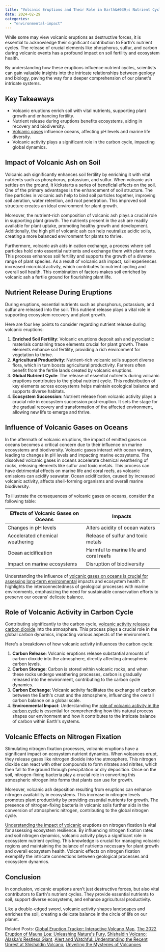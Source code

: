 ```yaml
---
title: "Volcanic Eruptions and Their Role in Earth&#039;s Nutrient Cycles"
date: 2024-02-29
categories: 
  - "environmental-impact"
---
```


While some may view volcanic eruptions as destructive forces, it is essential to acknowledge their significant contribution to Earth's nutrient cycles. The release of crucial elements like phosphorus, sulfur, and carbon during volcanic events has a profound impact on soil fertility and ecosystem health.

By understanding how these eruptions influence nutrient cycles, scientists can gain valuable insights into the intricate relationships between geology and biology, paving the way for a deeper comprehension of our planet's intricate systems.

## Key Takeaways

- Volcanic eruptions enrich soil with vital nutrients, supporting plant growth and enhancing fertility.
- Nutrient release during eruptions benefits ecosystems, aiding in recovery and biodiversity.
- [Volcanic gases](https://magmamatters.com/the-art-and-science-of-volcano-monitoring/ "The Art and Science of Volcano Monitoring") influence oceans, affecting pH levels and marine life diversity.
- Volcanic activity plays a significant role in the carbon cycle, impacting global dynamics.

## Impact of Volcanic Ash on Soil

Volcanic ash significantly enhances soil fertility by enriching it with vital nutrients such as phosphorus, potassium, and sulfur. When volcanic ash settles on the ground, it kickstarts a series of beneficial effects on the soil. One of the primary advantages is the enhancement of soil structure. The fine particles in volcanic ash help to bind soil particles together, improving soil aeration, water retention, and root penetration. This improved soil structure creates an ideal environment for plant growth.

Moreover, the nutrient-rich composition of volcanic ash plays a crucial role in supporting plant growth. The nutrients present in the ash are readily available for plant uptake, promoting healthy growth and development. Additionally, the high pH of volcanic ash can help neutralize acidic soils, creating a more balanced environment for plants to thrive.

Furthermore, volcanic ash aids in cation exchange, a process where soil particles hold onto essential nutrients and exchange them with plant roots. This process enhances soil fertility and supports the growth of a diverse range of plant species. As a result of volcanic ash impact, soil experiences increased microbial activity, which contributes to nutrient cycling and overall soil health. This combination of factors makes soil enriched by volcanic ash a fertile ground for flourishing plant life.

## Nutrient Release During Eruptions

During eruptions, essential nutrients such as phosphorus, potassium, and sulfur are released into the soil. This nutrient release plays a vital role in supporting ecosystem recovery and plant growth.

Here are four key points to consider regarding nutrient release during volcanic eruptions:

1. **Enriched Soil Fertility**: Volcanic eruptions deposit ash and pyroclastic materials containing trace elements crucial for plant growth. These elements enhance soil fertility, providing a rich environment for vegetation to thrive.
2. **Agricultural Productivity**: Nutrient-rich volcanic soils support diverse flora, which in turn boosts agricultural productivity. Farmers often benefit from the fertile lands created by volcanic eruptions.
3. **Global Nutrient Cycle**: The release of essential nutrients during volcanic eruptions contributes to the global nutrient cycle. This redistribution of key elements across ecosystems helps maintain ecological balance and supports diverse habitats.
4. **Ecosystem Succession**: Nutrient release from volcanic activity plays a crucial role in ecosystem succession post-eruption. It sets the stage for the gradual recovery and transformation of the affected environment, allowing new life to emerge and thrive.

## Influence of Volcanic Gases on Oceans

In the aftermath of volcanic eruptions, the impact of emitted gases on oceans becomes a critical concern due to their influence on marine ecosystems and biodiversity. Volcanic gases interact with ocean waters, leading to changes in pH levels and impacting marine ecosystems. The dissolved volcanic gases in oceans accelerate chemical weathering of rocks, releasing elements like sulfur and toxic metals. This process can have detrimental effects on marine life and coral reefs, as volcanic emissions can acidify seawater. Ocean acidification, caused by increased volcanic activity, affects shell-forming organisms and overall marine biodiversity.

To illustrate the consequences of volcanic gases on oceans, consider the following table:

| **Effects of Volcanic Gases on Oceans** | **Impacts** |
| --- | --- |
| Changes in pH levels | Alters acidity of ocean waters |
| Accelerated chemical weathering | Release of sulfur and toxic metals |
| Ocean acidification | Harmful to marine life and coral reefs |
| Impact on marine ecosystems | Disruption of biodiversity |

Understanding the influence of [volcanic gases on oceans is crucial for assessing long-term environmental](https://magmamatters.com/the-environmental-impact-of-volcanic-eruptions-2/ "The Environmental Impact of Volcanic Eruptions") impacts and ecosystem health. It highlights the interconnectedness of geological processes with marine environments, emphasizing the need for sustainable conservation efforts to preserve our oceans' delicate balance.

## Role of Volcanic Activity in Carbon Cycle

Contributing significantly to the carbon cycle, [volcanic activity releases carbon dioxide](https://magmamatters.com/geothermal-energy-and-its-volcanic-origins/ "Geothermal Energy and Its Volcanic Origins") into the atmosphere. This process plays a crucial role in the global carbon dynamics, impacting various aspects of the environment.

Here's a breakdown of how volcanic activity influences the carbon cycle:

1. **Carbon Release**: Volcanic eruptions release substantial amounts of carbon dioxide into the atmosphere, directly affecting atmospheric carbon levels.
2. **Carbon Storage**: Carbon is stored within volcanic rocks, and when these rocks undergo weathering processes, carbon is gradually released into the environment, contributing to the carbon cycle dynamics.
3. **Carbon Exchange**: Volcanic activity facilitates the exchange of carbon between the Earth's crust and the atmosphere, influencing the overall carbon balance on a global scale.
4. **Environmental Impact**: Understanding the [role of volcanic activity in the carbon cycle](https://magmamatters.com/the-role-of-volcanoes-in-earths-carbon-cycle-5/ "The Role Of Volcanoes In Earth’s Carbon Cycle") is essential for comprehending how this natural process shapes our environment and how it contributes to the intricate balance of carbon within Earth's systems.

## Volcanic Effects on Nitrogen Fixation

Stimulating nitrogen fixation processes, volcanic eruptions have a significant impact on ecosystem nutrient dynamics. When volcanoes erupt, they release gases like nitrogen dioxide into the atmosphere. This nitrogen dioxide can react with other compounds to form nitrates and nitrites, which then fall to the ground through precipitation or dry deposition. Once on the soil, nitrogen-fixing bacteria play a crucial role in converting this atmospheric nitrogen into forms that plants can use for growth.

Moreover, volcanic ash deposition resulting from eruptions can enhance nitrogen availability in ecosystems. This increase in nitrogen levels promotes plant productivity by providing essential nutrients for growth. The presence of nitrogen-fixing bacteria in volcanic soils further aids in the conversion of atmospheric nitrogen, contributing to the global nitrogen cycle.

[Understanding the impact of volcanic](https://magmamatters.com/understanding-volcanic-formation-a-comprehensive-guide/ "Understanding Volcanic Formation: A Comprehensive Guide") eruptions on nitrogen fixation is vital for assessing ecosystem resilience. By influencing nitrogen fixation rates and soil nitrogen dynamics, volcanic activity plays a significant role in ecosystem nutrient cycling. This knowledge is crucial for managing volcanic regions and maintaining the balance of nutrients necessary for plant growth and overall ecosystem health. Volcanic effects on nitrogen fixation exemplify the intricate connections between geological processes and ecosystem dynamics.

## Conclusion

In conclusion, volcanic eruptions aren't just destructive forces, but also vital contributors to Earth's nutrient cycles. They provide essential nutrients to soil, support diverse ecosystems, and enhance agricultural productivity.

Like a double-edged sword, volcanic activity shapes landscapes and enriches the soil, creating a delicate balance in the circle of life on our planet.

Related Posts: [Global Eruption Tracker: Interactive Volcano Map](https://magmamatters.com/global-eruption-tracker-interactive-volcano-map/), [The 2022 Eruption of Mauna Loa: Unleashing Nature's Fury](https://magmamatters.com/the-2022-eruption-of-mauna-loa-unleashing-natures-fury/), [Shishaldin Volcano: Alaska's Restless Giant](https://magmamatters.com/shishaldin-volcano-alaskas-restless-giant/), [Alert and Watchful: Understanding the Recent Unrest at Shishaldin Volcano](https://magmamatters.com/alert-and-watchful-understanding-the-recent-unrest-at-shishaldin-volcano/), [Unveiling the Mysteries of Volcanoes](https://magmamatters.com/unveiling-the-mysteries-of-volcanoes/)
